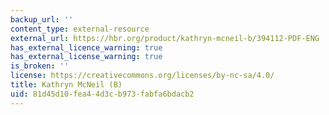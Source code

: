 ```yaml
---
backup_url: ''
content_type: external-resource
external_url: https://hbr.org/product/kathryn-mcneil-b/394112-PDF-ENG
has_external_licence_warning: true
has_external_license_warning: true
is_broken: ''
license: https://creativecommons.org/licenses/by-nc-sa/4.0/
title: Kathryn McNeil (B)
uid: 81d45d10-fea4-4d3c-b973-fabfa6bdacb2
---
```

